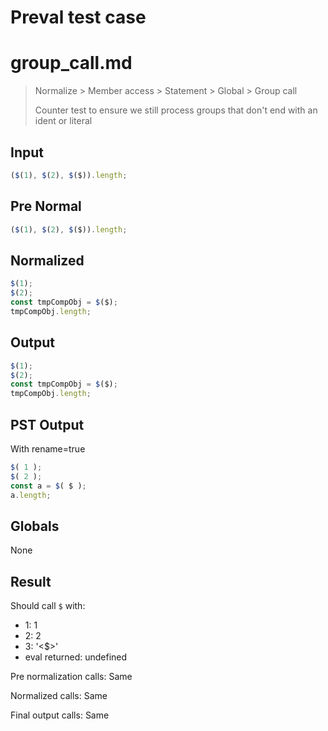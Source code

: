 # Preval test case

# group_call.md

> Normalize > Member access > Statement > Global > Group call
>
> Counter test to ensure we still process groups that don't end with an ident or literal

## Input

`````js filename=intro
($(1), $(2), $($)).length;
`````

## Pre Normal


`````js filename=intro
($(1), $(2), $($)).length;
`````

## Normalized


`````js filename=intro
$(1);
$(2);
const tmpCompObj = $($);
tmpCompObj.length;
`````

## Output


`````js filename=intro
$(1);
$(2);
const tmpCompObj = $($);
tmpCompObj.length;
`````

## PST Output

With rename=true

`````js filename=intro
$( 1 );
$( 2 );
const a = $( $ );
a.length;
`````

## Globals

None

## Result

Should call `$` with:
 - 1: 1
 - 2: 2
 - 3: '<$>'
 - eval returned: undefined

Pre normalization calls: Same

Normalized calls: Same

Final output calls: Same
